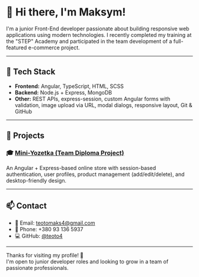 # 👋 Hi there, I'm Maksym!

I'm a junior Front-End developer passionate about building responsive web applications using modern technologies. I recently completed my training at the "STEP" Academy and participated in the team development of a full-featured e-commerce project.

---

## 🚀 Tech Stack

- **Frontend:** Angular, TypeScript, HTML, SCSS
- **Backend:** Node.js + Express, MongoDB
- **Other:** REST APIs, express-session, custom Angular forms with validation, image upload via URL, modal dialogs, responsive layout, Git & GitHub

---

## 🧩 Projects

### 🎓 [Mini-Yozetka (Team Diploma Project)](https://github.com/teoto4/Mini-Yozetka)
An Angular + Express-based online store with session-based authentication, user profiles, product management (add/edit/delete), and desktop-friendly design.

<!-- Add more projects below if needed -->
<!-- ### 🛠 [My Pet Project](https://github.com/...) -->
<!-- Brief description -->

---

## 📫 Contact

- 📧 Email: teotomaks4@gmail.com  
- 📱 Phone: +380 93 136 5937  
- 💻 GitHub: [@teoto4](https://github.com/teoto4)

---

Thanks for visiting my profile! 🌟  
I'm open to junior developer roles and looking to grow in a team of passionate professionals.
